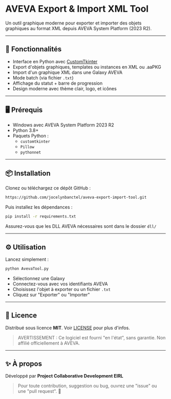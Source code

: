 # AVEVA Export & Import XML Tool

Un outil graphique moderne pour exporter et importer des objets graphiques au format XML depuis AVEVA System Platform (2023 R2).


---

## 🚀 Fonctionnalités

- Interface en Python avec [CustomTkinter](https://github.com/TomSchimansky/CustomTkinter)
- Export d'objets graphiques, templates ou instances en XML ou .aaPKG
- Import d'un graphique XML dans une Galaxy AVEVA
- Mode batch (via fichier `.txt`)
- Affichage du statut + barre de progression
- Design moderne avec thème clair, logo, et icônes

---

## 🖥️ Prérequis

- Windows avec AVEVA System Platform 2023 R2
- Python 3.8+
- Paquets Python :
  - `customtkinter`
  - `Pillow`
  - `pythonnet`

---

## 📦 Installation

Clonez ou téléchargez ce dépôt GitHub :

```bash
https://github.com/jocelynbanctel/aveva-export-import-tool.git
```

Puis installez les dépendances :

```bash
pip install -r requirements.txt
```

Assurez-vous que les DLL AVEVA nécessaires sont dans le dossier `dll/`

---

## ⚙️ Utilisation

Lancez simplement :

```bash
python AvevaTool.py
```

- Sélectionnez une Galaxy
- Connectez-vous avec vos identifiants AVEVA
- Choisissez l'objet à exporter ou un fichier `.txt`
- Cliquez sur "Exporter" ou "Importer"

---

## 📜 Licence

Distribué sous licence **MIT**. Voir [LICENSE](LICENSE) pour plus d'infos.

> AVERTISSEMENT : Ce logiciel est fourni "en l'état", sans garantie. Non affilié officiellement à AVEVA.

---

## ✨ À propos

Développé par **Project Collaborative Development EIRL**

> Pour toute contribution, suggestion ou bug, ouvrez une "issue" ou une "pull request". 🤝
